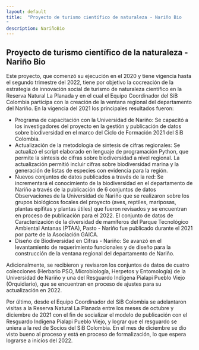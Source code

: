 ```yaml
---
layout: default
title:  "Proyecto de turismo científico de naturaleza - Nariño Bio
"
description: NariñoBio 
---
```


## Proyecto de turismo científico de la naturaleza - Nariño Bio

Este proyecto, que comenzó su ejecución en el 2020 y tiene vigencia hasta el segundo trimestre del 2022, tiene por objetivo la cocreación de la estrategia de innovación social de turismo de naturaleza cientíﬁco en la Reserva Natural La Planada y en el cual el Equipo Coordinador del SiB Colombia participa con la creación de la ventana regional del departamento del Nariño. En la vigencia del 2021 los principales resultados fueron:
- Programa de capacitación con la Universidad de Nariño: Se capacitó a los investigadores del proyecto en la gestión y publicación de datos sobre biodiversidad en el marco del Ciclo de Formación 2021 del SiB Colombia.
- Actualización de la metodología de síntesis de cifras regionales: Se actualizó el script elaborado en lenguaje de programación Python, que permite la síntesis de cifras sobre biodiversidad a nivel regional. La actualización permitió incluir cifras sobre biodiversidad marina y la generación de listas de especies con evidencia para la región.
- Nuevos conjuntos de datos publicados a través de la red: Se incrementará el conocimiento de la biodiversidad en el departamento de Nariño a través de la publicación de 6 conjuntos de datos Observaciones de la Universidad de Nariño que se realizaron sobre los grupos biológicos focales del proyecto (aves, reptiles, mariposas, plantas epíﬁtas y plantas útiles) que fueron revisados y se encuentran en proceso de publicación para el 2022. El conjunto de datos de Caracterización de la diversidad de mamíferos del Parque Tecnológico Ambiental Antanas (PTAA), Pasto - Nariño fue publicado durante el 2021 por parte de la Asociación GAICA.
- Diseño de Biodiversidad en Cifras - Nariño: Se avanzó en el levantamiento de requerimiento funcionales y de diseño para la construcción de la ventana regional del departamento de Nariño.

Adicionalmente, se recibieron y revisaron los conjuntos de datos de cuatro colecciones (Herbario PSO, Microbiología, Herpetos y Entomología) de la Universidad de Nariño y una del Resguardo Indígena Pialapi Pueblo Viejo (Orquidiario), que se encuentran en proceso de ajustes para su actualización en 2022.
 
Por último, desde el Equipo Coordinador del SiB Colombia se adelantaron visitas a la Reserva Natural La Planada entre los meses de octubre y diciembre de 2021 con el ﬁn de socializar el modelo de publicación con el Resguardo Indígena Pialapi Pueblo Viejo, y lograr que el resguardo se uniera a la red de Socios del SiB Colombia. En el mes de diciembre se dio visto bueno al proceso y está en proceso de formalización, lo que espera lograrse a inicios del 2022.
